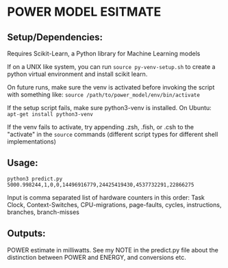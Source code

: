# POWER MODEL ESITMATE

## Setup/Dependencies:
Requires Scikit-Learn, a Python library for Machine Learning models

If on a UNIX like system, you can run `source py-venv-setup.sh` to create a python virtual environment and install scikit learn.

On future runs, make sure the venv is activated before invoking the script with something like: `source /path/to/power_model/env/bin/activate`

If the setup script fails, make sure python3-venv is installed. On Ubuntu: `apt-get install python3-venv`

If the venv fails to activate, try appending .zsh, .fish, or .csh to the "activate" in the `source` commands (different script types for different shell implementations)


## Usage:

`python3 predict.py 5000.998244,1,0,0,14496916779,24425419430,4537732291,22866275`

Input is comma separated list of hardware counters in this order: Task Clock, Context-Switches, CPU-migrations, page-faults, cycles, instructions, branches, branch-misses


## Outputs:

POWER estimate in milliwatts. See my NOTE in the predict.py file about the distinction between POWER and ENERGY, and conversions etc.
